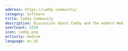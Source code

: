 ```yaml
---
address: https://caddy.community/
category: Software
title: Caddy Community
description: Discussion about Caddy and the modern Web
userCount: 3259
icon: caddy.png
activity: medium
language: en_US
---
```

